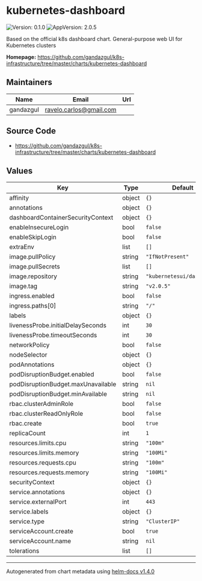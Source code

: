 # kubernetes-dashboard

![Version: 0.1.0](https://img.shields.io/badge/Version-0.1.0-informational?style=flat-square) ![AppVersion: 2.0.5](https://img.shields.io/badge/AppVersion-2.0.5-informational?style=flat-square)

Based on the official k8s dashboard chart. General-purpose web UI for Kubernetes clusters

**Homepage:** <https://github.com/gandazgul/k8s-infrastructure/tree/master/charts/kubernetes-dashboard>

## Maintainers

| Name | Email | Url |
| ---- | ------ | --- |
| gandazgul | ravelo.carlos@gmail.com |  |

## Source Code

* <https://github.com/gandazgul/k8s-infrastructure/tree/master/charts/kubernetes-dashboard>

## Values

| Key | Type | Default | Description |
|-----|------|---------|-------------|
| affinity | object | `{}` |  |
| annotations | object | `{}` |  |
| dashboardContainerSecurityContext | object | `{}` |  |
| enableInsecureLogin | bool | `false` |  |
| enableSkipLogin | bool | `false` |  |
| extraEnv | list | `[]` |  |
| image.pullPolicy | string | `"IfNotPresent"` |  |
| image.pullSecrets | list | `[]` |  |
| image.repository | string | `"kubernetesui/dashboard"` |  |
| image.tag | string | `"v2.0.5"` |  |
| ingress.enabled | bool | `false` |  |
| ingress.paths[0] | string | `"/"` |  |
| labels | object | `{}` |  |
| livenessProbe.initialDelaySeconds | int | `30` |  |
| livenessProbe.timeoutSeconds | int | `30` |  |
| networkPolicy | bool | `false` |  |
| nodeSelector | object | `{}` |  |
| podAnnotations | object | `{}` |  |
| podDisruptionBudget.enabled | bool | `false` |  |
| podDisruptionBudget.maxUnavailable | string | `nil` |  |
| podDisruptionBudget.minAvailable | string | `nil` |  |
| rbac.clusterAdminRole | bool | `false` |  |
| rbac.clusterReadOnlyRole | bool | `false` |  |
| rbac.create | bool | `true` |  |
| replicaCount | int | `1` |  |
| resources.limits.cpu | string | `"100m"` |  |
| resources.limits.memory | string | `"100Mi"` |  |
| resources.requests.cpu | string | `"100m"` |  |
| resources.requests.memory | string | `"100Mi"` |  |
| securityContext | object | `{}` |  |
| service.annotations | object | `{}` |  |
| service.externalPort | int | `443` |  |
| service.labels | object | `{}` |  |
| service.type | string | `"ClusterIP"` |  |
| serviceAccount.create | bool | `true` |  |
| serviceAccount.name | string | `nil` |  |
| tolerations | list | `[]` |  |

----------------------------------------------
Autogenerated from chart metadata using [helm-docs v1.4.0](https://github.com/norwoodj/helm-docs/releases/v1.4.0)
